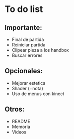 # To do list
## Importante:
- Final de partida
- Reiniciar partida
- Clipear pieza a los handbox
- Buscar errores
## Opcionales:
- Mejorar estetica
- Shader (+nota)
- Uso de menus con kinect
## Otros:
- README
- Memoria
- Videos
